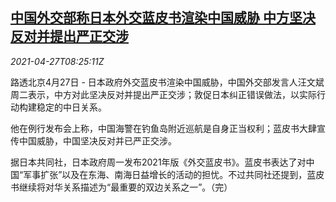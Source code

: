 <!--1619512262000-->
[中国外交部称日本外交蓝皮书渲染中国威胁 中方坚决反对并提出严正交涉](https://cn.reuters.com/article/china-mofa-japan-dip-0427-idCNKBS2CE0SD)
------

<div><i>2021-04-27T08:25:11Z</i></div><p>路透北京4月27日 - 日本政府外交蓝皮书渲染中国威胁，中国外交部发言人汪文斌周二表示，中方对此坚决反对并提出严正交涉；敦促日本纠正错误做法，以实际行动构建稳定的中日关系。</p><p>他在例行发布会上称，中国海警在钓鱼岛附近巡航是自身正当权利；蓝皮书大肆宣传中国威胁，中国坚决反对并已严正交涉。</p><p>据日本共同社，日本政府周一发布2021年版《外交蓝皮书》。蓝皮书表达了对中国“军事扩张”以及在东海、南海日益增长的活动的担忧。不过共同社还提到，蓝皮书继续将对华关系描述为“最重要的双边关系之一”。（完）</p>

